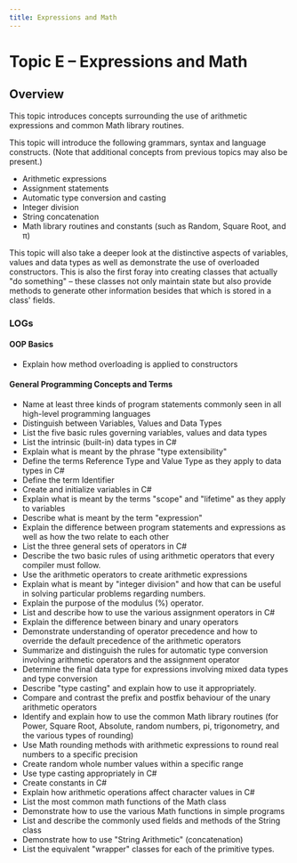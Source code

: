 ```yaml
---
title: Expressions and Math
---
```

# Topic E – Expressions and Math

## Overview

This topic introduces concepts surrounding the use of arithmetic expressions and common Math library routines.

This topic will introduce the following grammars, syntax and language constructs. (Note that additional concepts from previous topics may also be present.)

* Arithmetic expressions
* Assignment statements
* Automatic type conversion and casting
* Integer division
* String concatenation
* Math library routines and constants (such as Random, Square Root, and π)

This topic will also take a deeper look at the distinctive aspects of variables, values and data types as well as demonstrate the use of overloaded constructors. This is also the first foray into creating classes that actually "do something" – these classes not only maintain state but also provide methods to generate other information besides that which is stored in a class' fields.

### LOGs

#### OOP Basics

* Explain how method overloading is applied to constructors

#### General Programming Concepts and Terms

* Name at least three kinds of program statements commonly seen in all high-level programming languages
* Distinguish between Variables, Values and Data Types
* List the five basic rules governing variables, values and data types
* List the intrinsic (built-in) data types in C#
* Explain what is meant by the phrase "type extensibility"
* Define the terms Reference Type and Value Type as they apply to data types in C#
* Define the term Identifier
* Create and initialize variables in C#
* Explain what is meant by the terms "scope" and "lifetime" as they apply to variables
* Describe what is meant by the term "expression"
* Explain the difference between program statements and expressions as well as how the two relate to each other
* List the three general sets of operators in C#
* Describe the two basic rules of using arithmetic operators that every compiler must follow.
* Use the arithmetic operators to create arithmetic expressions
* Explain what is meant by "integer division" and how that can be useful in solving particular problems regarding numbers.
* Explain the purpose of the modulus (%) operator.
* List and describe how to use the various assignment operators in C#
* Explain the difference between binary and unary operators
* Demonstrate understanding of operator precedence and how to override the default precedence of the arithmetic operators
* Summarize and distinguish the rules for automatic type conversion involving arithmetic operators and the assignment operator
* Determine the final data type for expressions involving mixed data types and type conversion
* Describe "type casting" and explain how to use it appropriately.
* Compare and contrast the prefix and postfix behaviour of the unary arithmetic operators
* Identify and explain how to use the common Math library routines (for Power, Square Root, Absolute, random numbers, pi, trigonometry, and the various types of rounding)
* Use Math rounding methods with arithmetic expressions to round real numbers to a specific precision
* Create random whole number values within a specific range
* Use type casting appropriately in C#
* Create constants in C#
* Explain how arithmetic operations affect character values in C#
* List the most common math functions of the Math class
* Demonstrate how to use the various Math functions in simple programs
* List and describe the commonly used fields and methods of the String class
* Demonstrate how to use "String Arithmetic" (concatenation)
* List the equivalent "wrapper" classes for each of the primitive types. 
